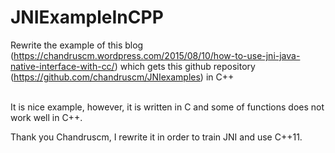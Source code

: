 # JNIExampleInCPP
Rewrite the example of this blog (https://chandruscm.wordpress.com/2015/08/10/how-to-use-jni-java-native-interface-with-cc/) which gets this github repository (https://github.com/chandruscm/JNIexamples) in C++

<br>
It is nice example, however, it is written in C and some of functions does not work well in C++.

Thank you Chandruscm, I rewrite it in order to train JNI and use C++11.





